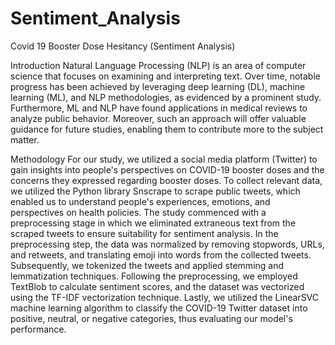 # Sentiment_Analysis
Covid 19 Booster Dose Hesitancy (Sentiment Analysis)

Introduction
Natural Language Processing (NLP) is an area of computer science that focuses on examining and interpreting text. Over time, notable progress has been achieved by leveraging deep learning
(DL), machine learning (ML), and NLP methodologies, as evidenced by a prominent study.
Furthermore, ML and NLP have found applications in medical reviews to analyze public
behavior. Moreover, such an approach will offer valuable guidance for future studies, enabling them
to contribute more to the subject matter.

Methodology
For our study, we utilized a social media platform (Twitter) to gain insights into people&#39;s perspectives
on COVID-19 booster doses and the concerns they expressed regarding booster doses. To collect
relevant data, we utilized the Python library Snscrape to scrape public tweets, which enabled us to
understand people&#39;s experiences, emotions, and perspectives on health policies. The study commenced
with a preprocessing stage in which we eliminated extraneous text from the scraped tweets to ensure
suitability for sentiment analysis.
In the preprocessing step, the data was normalized by removing stopwords, URLs, and retweets, and
translating emoji into words from the collected tweets. Subsequently, we tokenized the tweets and
applied stemming and lemmatization techniques. Following the preprocessing, we employed
TextBlob to calculate sentiment scores, and the dataset was vectorized using the TF-IDF vectorization
technique. Lastly, we utilized the LinearSVC machine learning algorithm to classify the COVID-19
Twitter dataset into positive, neutral, or negative categories, thus evaluating our model&#39;s performance.
